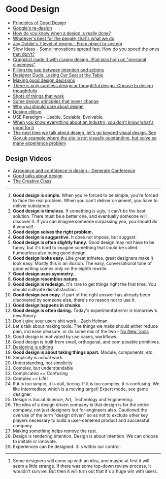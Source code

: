 # Good Design

* [Principles of Good Design](http://iandanielstewart.com/2014/02/20/principles-of-good-design/)
* [Google's re-design](http://www.fastcodesign.com/3016268/google-the-redesign)
* [How do you know when a design is really done?](http://www.fastcodesign.com/3028076/how-do-you-know-when-a-design-is-really-done)
* [Whatever's best for the people, that's what we do](https://medium.com/p/ed75a0ee7641)
* [Jay Doblin's 7 level of design - From object to system](http://www.thoughtyoushouldseethis.com/post/21860352429/jay-doblins-seven-levels-of-design)
* [Slow Ideas - Some innovations spread fast. How do you speed the ones that don't?](http://www.newyorker.com/reporting/2013/07/29/130729fa_fact_gawande)
* [Craigslist made it with crappy design. iPod was high on "personal closeness"](http://us1.campaign-archive1.com/?u=836dc9c64862f158af8a31e20&id=d2dcae3448&e=e02d2860e9)
* [Filling the gap between intention and actions](https://medium.com/ux-design-1/fa95d615df7c)
* [Designer Duds: Losing Our Seat at the Table](http://mokriya.quora.com/Designer-Duds-Losing-Our-Seat-at-the-Table)
* [Making good design decisions](http://blog.getprismatic.com/making-good-design-decisions/)
* [There is only careless design or thoughtful design. Choose to design thoughtfully](https://medium.com/@ireneau/5b867e9f2614)
* [Shots of things that work](http://thegodfounder.com/)
* [Some design principles that never change](http://boagworld.com/design/some-design-principles-never-change/)
* [Why you should care about design](http://blog.groupbuddies.com/posts/41-why-you-should-care-about-design)
* [Design elitism](http://daneden.me/2014/06/28/design-elitism/)
* USE Paradigm - Usable, Scalable, Evolvable.
* [When you know everything about an industry, you don't know what's good for it](https://medium.com/@NilsSkold/experience-slows-you-down-9b25a4153669)
* [The next time we talk about design, let's go beyond visual design. See Gov.uk example where the site is not visually outstanding, but solve so many experience problem](https://medium.com/@tinkadoic/design-is-the-experience-7b4339021e41)

## Design Videos

* [Arrogance and confidence in design - Generate Conference](https://www.youtube.com/watch?v=ngQnoBWsFfc)
* [Good talks about design](https://news.layervault.com/stories/25939-ask-dn-good-talks-about-design)
* [The Creative Class](http://thecreativeclass.tv/)

---
1. **Good design is simple.** When you're forced to be simple, you're forced to face the real problem. When you can't deliver ornament, you have to deliver substance.
2. **Good design is timeless.** If something is ugly, it can't be the best solution. There must be a better one, and eventually someone will discover it. If you can imagine someone surpassing you, you should do it yourself.
3. **Good design solves the right problem.**
4. **Good design is suggestive.** It does not impose, but suggest.
5. **Good design is often slightly funny.** Good design may not have to be funny, but it's hard to imagine something that could be called humourless also being good design.
6. **Good design looks easy.** Like great athletes, great designers make it look easy. Mostly this is an illusion. The easy, conversational tone of good writing comes only on the eighth rewrite.
7. **Good design uses symmetry.**
8. **Good design resembles nature.**
9. **Good design is redesign.** It's rare to get things right the first time. You should cultivate dissatisfaction.
10. **Good design can copy.** If part of the right answer has already been discovered by someone else, there's no reason not to use it.
11. **Good design happens in chunks.**
12. **Good design is often daring.** Today's experimental error is tomorrow's new theory.
13. [Don't give your users shit work - Zach Holman](http://zachholman.com/posts/shit-work/)
14. Let's talk about making tools. The things we make should either reduce pain, increase pleasure, or do some mix of the two - [No New Tools](http://frankchimero.com/blog/no-new-tools/)
15. Good design is motivated by use cases, workflows.
16. Good design is built from small, orthogonal, and com posable primitives.
17. [Designing is editing](http://blog.simplease.at/2014/05/designing-is-editing/)
18. **Good design is about taking things apart.** Module, components, etc.
19. Simplicity is actual work.
20. Understanding, not simplicity
21. Complex, but understandable
22. Complicated == Confusing
23. Complex == Life!
24. If it is too simple, it is dull, boring. If it is too complex, it is confusing. We like intermediate which is a moving target! Expert mode, see game designer.
25. Design is Social Science, Art, Technology and Engineering.
26. The idea of a design driven company is that design is for the entire company, not just designers but for engineers also. Cautioned the overuse of the term "design driven" so as not to exclude other key players necessary to build a user-centered product and successful company.
27. Making something helps remove the rust.
28. Design is rendering intention. Design is about intention. We can choose to imitate or innovate.
29. Experiences can be designed. It is within our control.

---
1. Some designers will come up with an idea, and maybe at first it will seem a little strange. If there was some top-down review process, it wouldn't survive. But then it will turn out that it's a huge win with users.